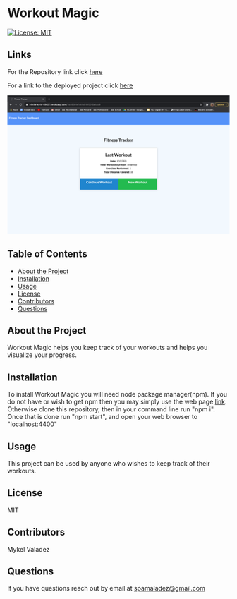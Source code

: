 
# Workout Magic

[![License: MIT](https://img.shields.io/badge/License-MIT-yellow.svg)](https://opensource.org/licenses/MIT)

## Links 


For the Repository link click [here](https://github.com/valadezMykel/Workout_Magic)


For a link to the deployed project click [here](https://infinite-eyrie-49427.herokuapp.com/)

![Workout Magic Home Screen](./assets/workout_magic.png)


## Table of Contents

* [About the Project](#about-the-project)
* [Installation](#installation)
* [Usage](#usage)
* [License](#license)
* [Contributors](#contributors)
* [Questions](#questions)


## About the Project

Workout Magic helps you keep track of your workouts and helps you visualize your progress. 


## Installation

To install Workout Magic you will need node package manager(npm).  If you do not have or wish to get npm then you may simply use the web page [link](https://infinite-eyrie-49427.herokuapp.com/).  Otherwise clone this repository, then in your command line run "npm i". Once that is done run "npm start", and open your web browser to "localhost:4400"


## Usage

This project can be used by anyone who wishes to keep track of their workouts.


## License

MIT


## Contributors

Mykel Valadez


## Questions

If you have questions reach out by email at spamaladez@gmail.com